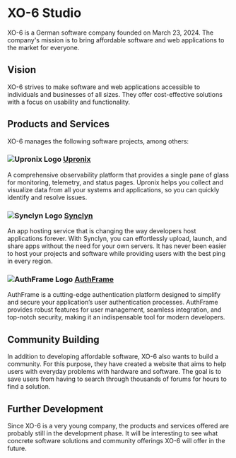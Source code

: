 # XO-6 Studio
XO-6 is a German software company founded on March 23, 2024. The company's mission is to bring affordable software and web applications to the market for everyone.

## Vision
XO-6 strives to make software and web applications accessible to individuals and businesses of all sizes. They offer cost-effective solutions with a focus on usability and functionality.

## Products and Services
XO-6 manages the following software projects, among others:


### ![Upronix Logo](https://avatars.githubusercontent.com/u/159083527?v=4&s=20) [Upronix](https://www.github.com/UpronixApp) 
A comprehensive observability platform that provides a single pane of glass for monitoring, telemetry, and status pages. Upronix helps you collect and visualize data from all your systems and applications, so you can quickly identify and resolve issues.

### ![Synclyn Logo](https://avatars.githubusercontent.com/u/143539126?v=4&s=20) [Synclyn](https://www.github.com/Synclyn) 
An app hosting service that is changing the way developers host applications forever. With Synclyn, you can effortlessly upload, launch, and share apps without the need for your own servers. It has never been easier to host your projects and software while providing users with the best ping in every region.

### ![AuthFrame Logo](https://avatars.githubusercontent.com/u/170134633?v=4&s=20) [AuthFrame](https://www.github.com/AuthFrame) 
AuthFrame is a cutting-edge authentication platform designed to simplify and secure your application’s user authentication processes. AuthFrame provides robust features for user management, seamless integration, and top-notch security, making it an indispensable tool for modern developers.

## Community Building
In addition to developing affordable software, XO-6 also wants to build a community. For this purpose, they have created a website that aims to help users with everyday problems with hardware and software. The goal is to save users from having to search through thousands of forums for hours to find a solution.

## Further Development
Since XO-6 is a very young company, the products and services offered are probably still in the development phase. It will be interesting to see what concrete software solutions and community offerings XO-6 will offer in the future.
